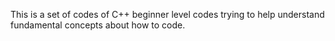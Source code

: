 This is a set of codes of C++ beginner level codes trying to help understand fundamental concepts about how to code.
